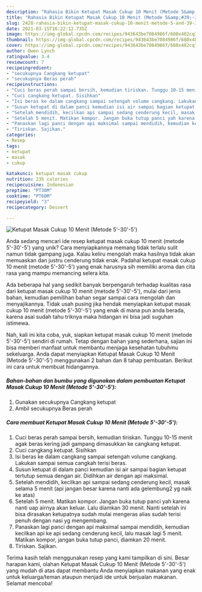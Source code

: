 ```yaml
---
description: "Rahasia Bikin Ketupat Masak Cukup 10 Menit (Metode 5&amp;#39;-30&amp;#39;-5&amp;#39;), Lezat Sekali"
title: "Rahasia Bikin Ketupat Masak Cukup 10 Menit (Metode 5&amp;#39;-30&amp;#39;-5&amp;#39;), Lezat Sekali"
slug: 2428-rahasia-bikin-ketupat-masak-cukup-10-menit-metode-5-and-39-30-and-39-5-and-39-lezat-sekali
date: 2021-03-15T16:22:12.735Z
image: https://img-global.cpcdn.com/recipes/943643be7084986f/680x482cq70/ketupat-masak-cukup-10-menit-metode-5-30-5-foto-resep-utama.jpg
thumbnail: https://img-global.cpcdn.com/recipes/943643be7084986f/680x482cq70/ketupat-masak-cukup-10-menit-metode-5-30-5-foto-resep-utama.jpg
cover: https://img-global.cpcdn.com/recipes/943643be7084986f/680x482cq70/ketupat-masak-cukup-10-menit-metode-5-30-5-foto-resep-utama.jpg
author: Owen Lynch
ratingvalue: 3.4
reviewcount: 7
recipeingredient:
- "secukupnya Cangkang ketupat"
- "secukupnya Beras perah"
recipeinstructions:
- "Cuci beras perah sampai bersih, kemudian tiriskan. Tunggu 10-15 menit agak beras kering jadi gampang dimasukkan ke cangkang ketupat."
- "Cuci cangkang ketupat. Sisihkan"
- "Isi beras ke dalam cangkang sampai setengah volume cangkang. Lakukan sampai semua cangkah terisi beras."
- "Susun ketupat di dalam panci kemudian isi air sampai bagian ketupat tertutup semua dengan air. Didihkan air dengan api maksimal."
- "Setelah mendidih, kecilkan api sampai sedang cenderung kecil, masak selama 5 menit (api jangan besar karena nanti ada gelembung2 yg naik ke atas)"
- "Setelah 5 menit. Matikan kompor. Jangan buka tutup panci yah karena nanti uap airnya akan keluar. Lalu diamkan 30 menit. Nanti setelah ini bisa dirasakan ketupatnya sudah mulai mengeras alias sudah terisi penuh dengan nasi yg mengembang."
- "Panaskan lagi panci dengan api maksimal sampai mendidih, kemudian kecilkan api ke api sedang cenderung kecil, lalu masak lagi 5 menit. Matikan kompor, jangan buka tutup panci, diamkan 20 menit."
- "Tiriskan. Sajikan."
categories:
- Resep
tags:
- ketupat
- masak
- cukup

katakunci: ketupat masak cukup 
nutrition: 235 calories
recipecuisine: Indonesian
preptime: "PT30M"
cooktime: "PT60M"
recipeyield: "3"
recipecategory: Dessert

---
```



![Ketupat Masak Cukup 10 Menit (Metode 5&#39;-30&#39;-5&#39;)](https://img-global.cpcdn.com/recipes/943643be7084986f/680x482cq70/ketupat-masak-cukup-10-menit-metode-5-30-5-foto-resep-utama.jpg)

Anda sedang mencari ide resep ketupat masak cukup 10 menit (metode 5&#39;-30&#39;-5&#39;) yang unik? Cara menyiapkannya memang tidak terlalu sulit namun tidak gampang juga. Kalau keliru mengolah maka hasilnya tidak akan memuaskan dan justru cenderung tidak enak. Padahal ketupat masak cukup 10 menit (metode 5&#39;-30&#39;-5&#39;) yang enak harusnya sih memiliki aroma dan cita rasa yang mampu memancing selera kita.



Ada beberapa hal yang sedikit banyak berpengaruh terhadap kualitas rasa dari ketupat masak cukup 10 menit (metode 5&#39;-30&#39;-5&#39;), mulai dari jenis bahan, kemudian pemilihan bahan segar sampai cara mengolah dan menyajikannya. Tidak usah pusing jika hendak menyiapkan ketupat masak cukup 10 menit (metode 5&#39;-30&#39;-5&#39;) yang enak di mana pun anda berada, karena asal sudah tahu triknya maka hidangan ini bisa jadi suguhan istimewa.


Nah, kali ini kita coba, yuk, siapkan ketupat masak cukup 10 menit (metode 5&#39;-30&#39;-5&#39;) sendiri di rumah. Tetap dengan bahan yang sederhana, sajian ini bisa memberi manfaat untuk membantu menjaga kesehatan tubuhmu sekeluarga. Anda dapat menyiapkan Ketupat Masak Cukup 10 Menit (Metode 5&#39;-30&#39;-5&#39;) menggunakan 2 bahan dan 8 tahap pembuatan. Berikut ini cara untuk membuat hidangannya.

<!--inarticleads1-->

##### Bahan-bahan dan bumbu yang digunakan dalam pembuatan Ketupat Masak Cukup 10 Menit (Metode 5&#39;-30&#39;-5&#39;):

1. Gunakan secukupnya Cangkang ketupat
1. Ambil secukupnya Beras perah




<!--inarticleads2-->

##### Cara membuat Ketupat Masak Cukup 10 Menit (Metode 5&#39;-30&#39;-5&#39;):

1. Cuci beras perah sampai bersih, kemudian tiriskan. Tunggu 10-15 menit agak beras kering jadi gampang dimasukkan ke cangkang ketupat.
1. Cuci cangkang ketupat. Sisihkan
1. Isi beras ke dalam cangkang sampai setengah volume cangkang. Lakukan sampai semua cangkah terisi beras.
1. Susun ketupat di dalam panci kemudian isi air sampai bagian ketupat tertutup semua dengan air. Didihkan air dengan api maksimal.
1. Setelah mendidih, kecilkan api sampai sedang cenderung kecil, masak selama 5 menit (api jangan besar karena nanti ada gelembung2 yg naik ke atas)
1. Setelah 5 menit. Matikan kompor. Jangan buka tutup panci yah karena nanti uap airnya akan keluar. Lalu diamkan 30 menit. Nanti setelah ini bisa dirasakan ketupatnya sudah mulai mengeras alias sudah terisi penuh dengan nasi yg mengembang.
1. Panaskan lagi panci dengan api maksimal sampai mendidih, kemudian kecilkan api ke api sedang cenderung kecil, lalu masak lagi 5 menit. Matikan kompor, jangan buka tutup panci, diamkan 20 menit.
1. Tiriskan. Sajikan.




Terima kasih telah menggunakan resep yang kami tampilkan di sini. Besar harapan kami, olahan Ketupat Masak Cukup 10 Menit (Metode 5&#39;-30&#39;-5&#39;) yang mudah di atas dapat membantu Anda menyiapkan makanan yang enak untuk keluarga/teman ataupun menjadi ide untuk berjualan makanan. Selamat mencoba!
